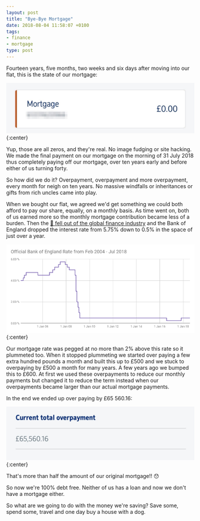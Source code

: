 ```yaml
---
layout: post
title: "Bye-Bye Mortgage"
date: 2018-08-04 11:58:07 +0100
tags:
- finance
- mortgage
type: post
---
```


Fourteen years, five months, two weeks and six days after moving into our flat, this is the state of our mortgage:

![Zero mortgage](/img/zero-mortgage.jpg){:center}

Yup, those are all zeros, and they're real. No image fudging or site hacking. We made the final payment on our mortgage on the morning of 31 July 2018 thus completely paying off our mortgage, over ten years early and before either of us turning forty.

So how did we do it? Overpayment, overpayment and more overpayment, every month for neigh on ten years. No massive windfalls or inheritances or gifts from rich uncles came into play.

When we bought our flat, we agreed we'd get something we could both afford to pay our share, equally, on a monthly basis. As time went on, both of us earned more so the monthly mortgage contribution became less of a burden. Then the [🍑 fell out of the global finance industry](https://en.wikipedia.org/wiki/Financial_crisis_of_2007%E2%80%932008) and the Bank of England dropped the interest rate from 5.75% down to 0.5% in the space of just over a year.

![Bank of England Rate Feb 2004 - Jul 2018](/img/boe-rates-2004-2018.png){:center}

Our mortgage rate was pegged at no more than 2% above this rate so it plummeted too. When it stopped plummeting we started over paying a few extra hundred pounds a month and built this up to £500 and we stuck to overpaying by £500 a month for many years. A few years ago we bumped this to £600. At first we used these overpayments to reduce our monthly payments but changed it to reduce the term instead when our overpayments became larger than our actual mortgage payments.

In the end we ended up over paying by £65 560.16:

![](/img/total-overpayments.jpg){:center}

That's more than half the amount of our original mortgage!! 😯

So now we're 100% debt free. Neither of us has a loan and now we don't have a mortgage either.

So what are we going to do with the money we're saving? Save some, spend some, travel and one day buy a house with a dog.
